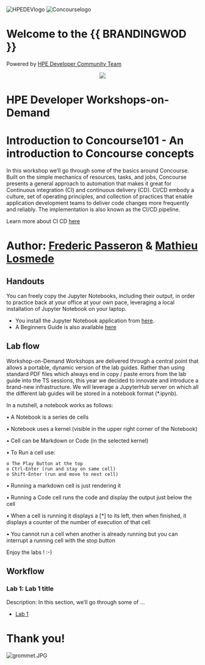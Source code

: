 ![HPEDEVlogo](Pictures/hpe-dev-logo.png)      ![Concourselogo](Pictures/logo-concourse.svg)   

# Welcome to the {{ BRANDINGWOD }}
Powered by [HPE Developer Community Team](https://hpedev.io)

<p align="center">
  <img src="Pictures/hackshackdisco.png">
  
</p>

# HPE Developer Workshops-on-Demand

# Introduction to Concourse101 - An introduction to Concourse concepts
In this workshop we’ll go through some of the basics around Concourse. Built on the simple mechanics of resources, tasks, and jobs, Concourse presents a general approach to automation that makes it great for Continuous integration (CI) and continuous delivery (CD).
CI/CD embody a culture, set of operating principles, and collection of practices that enable application development teams to deliver code changes more frequently and reliably. The implementation is also known as the CI/CD pipeline.

Learn more about CI CD [here](https://www.infoworld.com/article/3271126/what-is-cicd-continuous-integration-and-continuous-delivery-explained.html)

# Author: [Frederic Passeron](mailto:frederic.passeron@hpe.com) & [Mathieu Losmede](mailto:mathieu.losmede@hpe.com)

## Handouts
You can freely copy the Jupyter Notebooks, including their output, in order to practice back at your office at your own pace, leveraging a local installation of Jupyter Notebook on your laptop.
- You install the Jupyter Notebook application from [here](https://jupyter.org/install). 
- A Beginners Guide is also available [here](https://jupyter-notebook-beginner-guide.readthedocs.io/en/latest/what_is_jupyter.html)


## Lab flow
Workshop-on-Demand Workshops are delivered through a central point that allows a portable, dynamic version of the lab guides. Rather than using standard PDF files which always end in copy / paste errors from the lab guide into the TS sessions, this year we decided to innovate and introduce a brand-new infrastructure. We will leverage a JupyterHub server on which all the different lab guides will be stored in a notebook format (*.ipynb).

In a nutshell, a notebook works as follows:

• A Notebook is a series de cells

• Notebook uses a kernel (visible in the upper right corner of the Notebook)

• Cell can be Markdown or Code (in the selected kernel)

• To Run a cell use:

    o The Play Button at the top
    o Ctrl-Enter (run and stay on same cell)
    o Shift-Enter (run and move to next cell)
    
• Running a markdown cell is just rendering it

• Running a Code cell runs the code and display the output just below the cell

• When a cell is running it displays a [*] to its left, then when finished, it displays a counter of the number of execution of that cell

• You cannot run a cell when another is already running but you can interrupt a running cell with the stop button

Enjoy the labs ! :-)


## Workflow

### Lab 1: Lab 1 title
Description: In this section, we’ll go through some of ...
* [Lab 1](1-WKSHP-Concourse101.ipynb)


# Thank you!
![grommet.JPG](Pictures/grommet.JPG)


```python

```
